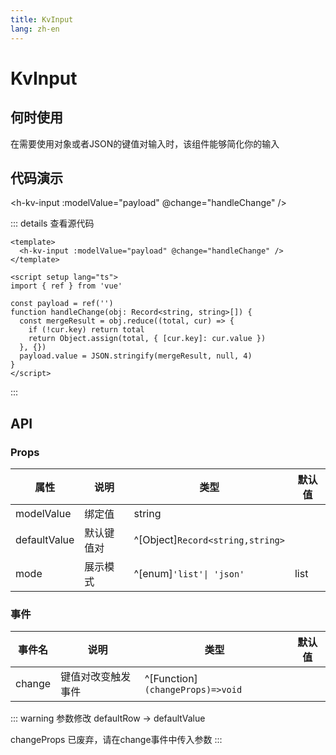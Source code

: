 ```yaml
---
title: KvInput
lang: zh-en
---
```

# KvInput

## 何时使用

在需要使用对象或者JSON的键值对输入时，该组件能够简化你的输入

## 代码演示

<h-kv-input :modelValue="payload"  @change="handleChange" />

<script setup lang="ts">
import { ref } from 'vue'
const payload = ref('')
function handleChange(obj: Record<string, string>[]) {
  const mergeResult = obj.reduce((total, cur) => {
    if (!cur.key) return total
    return Object.assign(total, { [cur.key]: cur.value })
  }, {})
  payload.value = JSON.stringify(mergeResult, null, 4)
}
</script>

::: details 查看源代码

```vue
<template>
  <h-kv-input :modelValue="payload" @change="handleChange" />
</template>

<script setup lang="ts">
import { ref } from 'vue'

const payload = ref('')
function handleChange(obj: Record<string, string>[]) {
  const mergeResult = obj.reduce((total, cur) => {
    if (!cur.key) return total
    return Object.assign(total, { [cur.key]: cur.value })
  }, {})
  payload.value = JSON.stringify(mergeResult, null, 4)
}
</script>

```

:::

## API

### Props

| 属性         | 说明       | 类型                             | 默认值 |
| ------------ | ---------- | -------------------------------- | ------ |
| modelValue   | 绑定值     | string                           |        |
| defaultValue | 默认键值对 | ^[Object]`Record<string,string>` |        |
| mode         | 展示模式   | ^[enum]`'list'\| 'json'`         | list   |

### 事件

| 事件名 | 说明               | 类型                             | 默认值 |
| ------ | ------------------ | -------------------------------- | ------ |
| change | 键值对改变触发事件 | ^[Function]`(changeProps)=>void` |        |

::: warning 参数修改
defaultRow -> defaultValue

changeProps 已废弃，请在change事件中传入参数
:::
